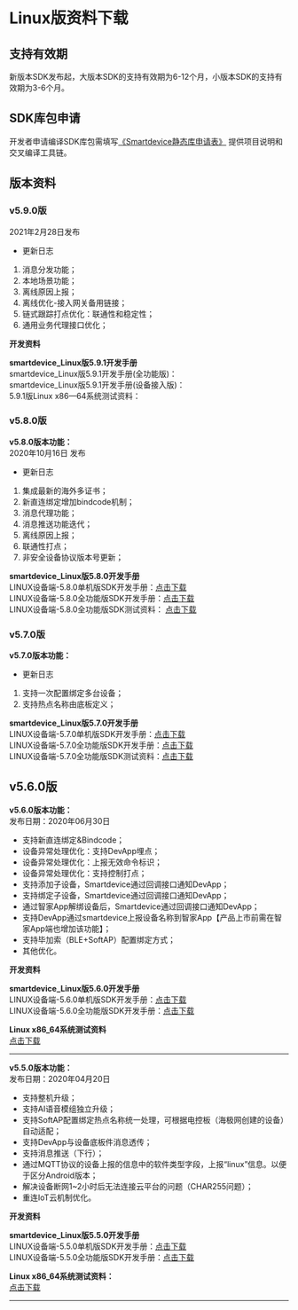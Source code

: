 # Linux版资料下载


##  支持有效期

新版本SDK发布起，大版本SDK的支持有效期为6-12个月，小版本SDK的支持有效期为3-6个月。

  
## SDK库包申请 ##
 
开发者申请编译SDK库包需填写[《Smartdevice静态库申请表》](https://resource.haigeek.com/download/resource/selfService/admin/IoT-SDKs%E9%9D%99%E6%80%81%E5%BA%93%E7%94%B3%E8%AF%B7%E8%A1%A8_20190725120829902.docx) 提供项目说明和交叉编译工具链。                 



##  版本资料

### v5.9.0版 ##
2021年2月28日发布  
- 更新日志   
1. 消息分发功能；   
2. 本地场景功能；    
3. 离线原因上报；  
4. 离线优化-接入网关备用链接；  
5. 链式跟踪打点优化：联通性和稳定性；  
6. 通用业务代理接口优化； 
   
**开发资料**

**smartdevice_Linux版5.9.1开发手册**  
smartdevice_Linux版5.9.1开发手册(全功能版)：   
smartdevice_Linux版5.9.1开发手册(设备接入版)：  
5.9.1版Linux x86—64系统测试资料：



 

### v5.8.0版 ##
**v5.8.0版本功能：**   
2020年10月16日 发布   
- 更新日志  
1. 集成最新的海外多证书；  
2. 新直连绑定增加bindcode机制；  
3. 消息代理功能；  
4. 消息推送功能迭代；  
5. 离线原因上报；    
6. 联通性打点；  
7. 非安全设备协议版本号更新；  


**smartdevice_Linux版5.8.0开发手册**   
LINUX设备端-5.8.0单机版SDK开发手册：[点击下载](https://resource.haigeek.com/download/resource/selfService/admin/LINUX%E8%AE%BE%E5%A4%87%E7%AB%AF-5.8.0%E5%8D%95%E6%9C%BA%E7%89%88SDK%E5%BC%80%E5%8F%91%E6%89%8B%E5%86%8C_20201020133048683.pdf)  
LINUX设备端-5.8.0全功能版SDK开发手册：[点击下载](https://resource.haigeek.com/download/resource/selfService/admin/LINUX%E8%AE%BE%E5%A4%87%E7%AB%AF-5.8.0%E5%85%A8%E5%8A%9F%E8%83%BD%E7%89%88SDK%E5%BC%80%E5%8F%91%E6%89%8B%E5%86%8C_20201020133109608.pdf)  
LINUX设备端-5.8.0全功能版SDK测试资料： [点击下载](https://resource.haigeek.com/download/resource/selfService/admin/LINUX%E8%AE%BE%E5%A4%87%E7%AB%AF-5.8.0%E5%85%A8%E5%8A%9F%E8%83%BD%E7%89%88SDK%E6%B5%8B%E8%AF%95%E8%B5%84%E6%96%99_20201020133118740.zip)   


### v5.7.0版

**v5.7.0版本功能：**  
- 更新日志   
1. 支持一次配置绑定多台设备；   
2. 支持热点名称由底板定义；   

**smartdevice_Linux版5.7.0开发手册**    
LINUX设备端-5.7.0单机版SDK开发手册：<a href="zh-cn\devicesDevelopment\Linux\media\LINUX设备端-5.7.0单机版SDK开发手册.pdf" target="_blank">点击下载</a>    
LINUX设备端-5.7.0全功能版SDK开发手册：<a href="zh-cn\devicesDevelopment\Linux\media\LINUX设备端-5.7.0全功能版SDK开发手册.pdf" target="_blank">点击下载</a>       
LINUX设备端-5.7.0全功能版SDK测试资料：<a href="zh-cn\devicesDevelopment\Linux\media\LINUX设备端-5.7.0全功能版SDK测试资料.zip" target="_blank">点击下载</a>    


## v5.6.0版 ##

**v5.6.0版本功能：**  
发布日期：2020年06月30日    
  - 支持新直连绑定&Bindcode；   
  - 设备异常处理优化：支持DevApp埋点；   
  - 设备异常处理优化：上报无效命令标识；  
  - 设备异常处理优化：支持控制打点；  
  - 支持添加子设备，Smartdevice通过回调接口通知DevApp；  
  - 支持绑定子设备，Smartdevice通过回调接口通知DevApp；  
  - 通过智家App解绑设备后，Smartdevice通过回调接口通知DevApp；  
  - 支持DevApp通过smartdevice上报设备名称到智家App【产品上市前需在智家App端也增加该功能】；  
  - 支持毕加索（BLE+SoftAP）配置绑定方式；  
  - 其他优化。 

**开发资料**

**smartdevice_Linux版5.6.0开发手册**   
LINUX设备端-5.6.0单机版SDK开发手册：[点击下载](https://resource.haigeek.com/download/resource/selfService/admin/LINUX%E8%AE%BE%E5%A4%87%E7%AB%AF-5.6.0%E5%8D%95%E6%9C%BA%E7%89%88SDK%E5%BC%80%E5%8F%91%E6%89%8B%E5%86%8C0629_20200630173010691.pdf)  
LINUX设备端-5.6.0全功能版SDK开发手册：[点击下载](https://resource.haigeek.com/download/resource/selfService/admin/LINUX%E8%AE%BE%E5%A4%87%E7%AB%AF-5.6.0%E5%85%A8%E5%8A%9F%E8%83%BD%E7%89%88SDK%E5%BC%80%E5%8F%91%E6%89%8B%E5%86%8C0629_20200630173522718.pdf)   

**Linux x86_64系统测试资料**   
[点击下载](https://resource.haigeek.com/download/resource/selfService/admin/Smartdevice_Linux_5.6.0%E5%85%A8%E5%8A%9F%E8%83%BDX86_64%E7%B3%BB%E7%BB%9F%E6%B5%8B%E8%AF%95%E8%B5%84%E6%96%99_20200630173511987.zip)   


----------
**v5.5.0版本功能：**  
发布日期：2020年04月20日   
  - 支持整机升级；
  - 支持AI语音模组独立升级；
  - 支持SoftAP配置绑定热点名称统一处理，可根据电控板（海极网创建的设备）自动适配；
  - 支持DevApp与设备底板件消息透传；
  - 支持消息推送（下行）；
  - 通过MQTT协议的设备上报的信息中的软件类型字段，上报“linux”信息。以便于区分Android版本；
  - 解决设备断网1~2小时后无法连接云平台的问题（CHAR255问题）；
  - 重连IoT云机制优化。

**开发资料**  

**smartdevice_Linux版5.5.0开发手册**    
LINUX设备端-5.5.0单机版SDK开发手册：[点击下载](https://resource.haigeek.com/download/resource/selfService/admin/LINUX%E8%AE%BE%E5%A4%87%E7%AB%AF-5.5.0%E5%8D%95%E6%9C%BA%E7%89%88SDK%E5%BC%80%E5%8F%91%E6%89%8B%E5%86%8C_20200420155747610.pdf)  
LINUX设备端-5.5.0全功能版SDK开发手册：[点击下载](https://resource.haigeek.com/download/resource/selfService/admin/LINUX%E8%AE%BE%E5%A4%87%E7%AB%AF-5.5.0%E5%85%A8%E5%8A%9F%E8%83%BD%E7%89%88SDK%E5%BC%80%E5%8F%91%E6%89%8B%E5%86%8C_20200420155802515.pdf)  
 
**Linux x86_64系统测试资料：**    
[点击下载](https://resource.haigeek.com/download/resource/selfService/admin/5.5.0_x86_64_smartdevice_202004201601_20200420162830550.zip)  

----------
